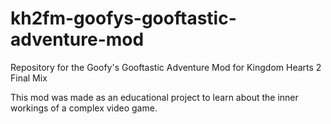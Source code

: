 # kh2fm-goofys-gooftastic-adventure-mod
Repository for the Goofy's Gooftastic Adventure Mod for Kingdom Hearts 2 Final Mix

This mod was made as an educational project to learn about the inner workings of a complex video game.



